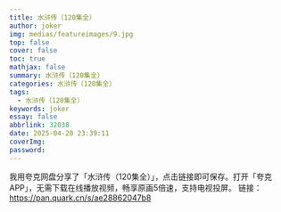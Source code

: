 ```yaml
---
title: 水浒传（120集全）
author: joker
img: medias/featureimages/9.jpg
top: false
cover: false
toc: true
mathjax: false
summary: 水浒传（120集全）
categories: 水浒传（120集全）
tags:
  - 水浒传（120集全）
keywords: joker
essay: false
abbrlink: 32038
date: 2025-04-20 23:39:11
coverImg:
password:
---
```


我用夸克网盘分享了「水浒传（120集全）」，点击链接即可保存。打开「夸克APP」，无需下载在线播放视频，畅享原画5倍速，支持电视投屏。
链接：https://pan.quark.cn/s/ae28862047b8
